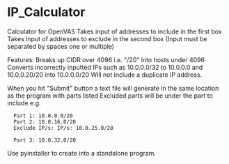 # IP_Calculator

Calculator for OpenVAS
Takes input of addresses to include in the first box
Takes input of addresses to exclude in the second box
(Input must be separated by spaces one or multiple)

Features: 
Breaks up CIDR over 4096 i.e. "/20" into hosts under 4096
Converts incorrectly inputted IPs such as 10.0.0.0/32 to 10.0.0.0 and 10.0.0.20/20 into 10.0.0.0/20
Will not include a duplicate IP address.

When you hit "Submit" button a text file will generate in the same location as the program with parts listed
Excluded parts will be under the part to include e.g.

      Part 1: 10.0.0.0/20
      Part 2: 10.0.16.0/20
      Exclude IP/s: IP/s: 10.0.25.0/28

      Part 3: 10.0.32.0/20

Use pyinstaller to create into a standalone program.
